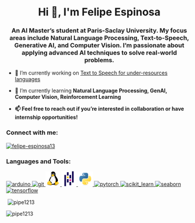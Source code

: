 <h1 align="center">Hi 👋, I'm Felipe Espinosa</h1>
<h3 align="center">An AI Master’s student at Paris-Saclay University. My focus areas include Natural Language Processing, Text-to-Speech, Generative AI, and Computer Vision. I’m passionate about applying advanced AI techniques to solve real-world problems.</h3>

- 🔭 I’m currently working on [Text to Speech for under-resources languages](https://huggingface.co/spaces/Pipe1213/VITS_Walloon_Graphemes)

- 🌱 I’m currently learning **Natural Language Processing, GenAI, Computer Vision, Reinforcement Learning**

- **📫 Feel free to reach out if you’re interested in collaboration or have internship opportunities!**

<h3 align="left">Connect with me:</h3>
<p align="left">
<a href="https://linkedin.com/in/felipe-espinosa13" target="blank"><img align="center" src="https://raw.githubusercontent.com/rahuldkjain/github-profile-readme-generator/master/src/images/icons/Social/linked-in-alt.svg" alt="felipe-espinosa13" height="30" width="40" /></a>
</p>

<h3 align="left">Languages and Tools:</h3>
<p align="left"> <a href="https://www.arduino.cc/" target="_blank" rel="noreferrer"> <img src="https://cdn.worldvectorlogo.com/logos/arduino-1.svg" alt="arduino" width="40" height="40"/> </a> <a href="https://git-scm.com/" target="_blank" rel="noreferrer"> <img src="https://www.vectorlogo.zone/logos/git-scm/git-scm-icon.svg" alt="git" width="40" height="40"/> </a> <a href="https://www.linux.org/" target="_blank" rel="noreferrer"> <img src="https://raw.githubusercontent.com/devicons/devicon/master/icons/linux/linux-original.svg" alt="linux" width="40" height="40"/> </a> <a href="https://pandas.pydata.org/" target="_blank" rel="noreferrer"> <img src="https://raw.githubusercontent.com/devicons/devicon/2ae2a900d2f041da66e950e4d48052658d850630/icons/pandas/pandas-original.svg" alt="pandas" width="40" height="40"/> </a> <a href="https://www.python.org" target="_blank" rel="noreferrer"> <img src="https://raw.githubusercontent.com/devicons/devicon/master/icons/python/python-original.svg" alt="python" width="40" height="40"/> </a> <a href="https://pytorch.org/" target="_blank" rel="noreferrer"> <img src="https://www.vectorlogo.zone/logos/pytorch/pytorch-icon.svg" alt="pytorch" width="40" height="40"/> </a> <a href="https://scikit-learn.org/" target="_blank" rel="noreferrer"> <img src="https://upload.wikimedia.org/wikipedia/commons/0/05/Scikit_learn_logo_small.svg" alt="scikit_learn" width="40" height="40"/> </a> <a href="https://seaborn.pydata.org/" target="_blank" rel="noreferrer"> <img src="https://seaborn.pydata.org/_images/logo-mark-lightbg.svg" alt="seaborn" width="40" height="40"/> </a> <a href="https://www.tensorflow.org" target="_blank" rel="noreferrer"> <img src="https://www.vectorlogo.zone/logos/tensorflow/tensorflow-icon.svg" alt="tensorflow" width="40" height="40"/> </a> </p>

<p>&nbsp;<img align="center" src="https://github-readme-stats.vercel.app/api?username=pipe1213&show_icons=true&theme=dark&locale=en" alt="pipe1213" /></p>

<p align="left"> <img src="https://komarev.com/ghpvc/?username=pipe1213&label=Profile%20views&color=0e75b6&style=flat" alt="pipe1213" /> </p>
